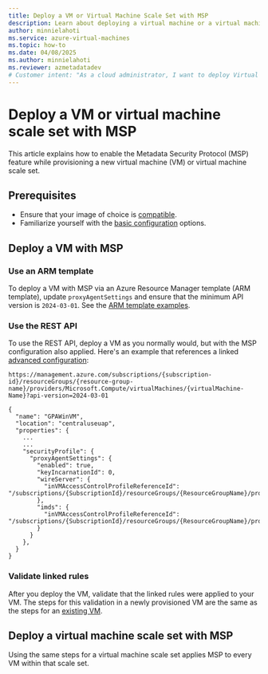 ```yaml
---
title: Deploy a VM or Virtual Machine Scale Set with MSP
description: Learn about deploying a virtual machine or a virtual machine scale set with Metadata Security Protocol (MSP).
author: minnielahoti
ms.service: azure-virtual-machines
ms.topic: how-to
ms.date: 04/08/2025
ms.author: minnielahoti
ms.reviewer: azmetadatadev
# Customer intent: "As a cloud administrator, I want to deploy Virtual Machines with the Metadata Security Protocol enabled, so that I can enhance security during the provisioning process."
---
```


# Deploy a VM or virtual machine scale set with MSP

This article explains how to enable the Metadata Security Protocol (MSP) feature while provisioning a new virtual machine (VM) or virtual machine scale set.

## Prerequisites

- Ensure that your image of choice is [compatible](./overview.md#compatibility).
- Familiarize yourself with the [basic configuration](./configuration.md#msp-feature-configuration) options.

## Deploy a VM with MSP

### Use an ARM template

To deploy a VM with MSP via an Azure Resource Manager template (ARM template), update `proxyAgentSettings` and ensure that the minimum API version is `2024-03-01`. See the [ARM template examples](./other-examples/arm-templates.md).

### Use the REST API

To use the REST API, deploy a VM as you normally would, but with the MSP configuration also applied. Here's an example that references a linked [advanced configuration](./advanced-configuration.md):

```http
https://management.azure.com/subscriptions/{subscription-id}/resourceGroups/{resource-group-name}/providers/Microsoft.Compute/virtualMachines/{virtualMachine-Name}?api-version=2024-03-01

{
  "name": "GPAWinVM",
  "location": "centraluseuap",
  "properties": {
    ...
    ...
    "securityProfile": {
      "proxyAgentSettings": {
        "enabled": true,
        "keyIncarnationId": 0,
        "wireServer": {
          "inVMAccessControlProfileReferenceId": "/subscriptions/{SubscriptionId}/resourceGroups/{ResourceGroupName}/providers/Microsoft.Compute/galleries/{galleryName}/inVMAccessControlProfiles/{wireServerProfileName}/versions/{version}"
        },
        "imds": {
          "inVMAccessControlProfileReferenceId": "/subscriptions/{SubscriptionId}/resourceGroups/{ResourceGroupName}/providers/Microsoft.Compute/galleries/{galleryName}/inVMAccessControlProfiles/{imdsProfileName}/versions/{version}"
        }
      }
    },
  }
}
```

### Validate linked rules

After you deploy the VM, validate that the linked rules were applied to your VM. The steps for this validation in a newly provisioned VM are the same as the steps for an [existing VM](./brownfield.md#validate-linked-rules).

## Deploy a virtual machine scale set with MSP

Using the same steps for a virtual machine scale set applies MSP to every VM within that scale set.
